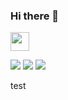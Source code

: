 
### Hi there 👋

<a href="https://www.linkedin.com/in/laurasfduarte/"><img height="30" src="https://github.com/JazzyPizza/JazzyPizza/blob/main/icons/linkedin.png?raw=true"></a>
</p>

![](https://img.shields.io/badge/OS-Windows-blue?logo=windows&logoColor=white&style=flat)
![](https://img.shields.io/badge/Code-Arduino-blue?logo=arduino&logoColor=white&style=flat)
![](https://img.shields.io/badge/Tools-GIMP-blue?logo=gimp&logoColor=white&style=flat)

test

<!--
**JazzyPizza/JazzyPizza** is a ✨ _special_ ✨ repository because its `README.md` (this file) appears on your GitHub profile.

Here are some ideas to get you started:

- 🔭 I’m currently working on ...
- 🌱 I’m currently learning ...
- 👯 I’m looking to collaborate on ...
- 🤔 I’m looking for help with ...
- 💬 Ask me about ...
- 📫 How to reach me: ...
- 😄 Pronouns: ...
- ⚡ Fun fact: ...
-->
